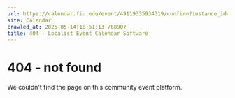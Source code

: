 ```yaml
---
url: https://calendar.fiu.edu/event/49119335934319/confirm?instance_id=49119335935344&return=https%3A%2F%2Fcalendar.fiu.edu%2Fmarc
site: Calendar
crawled_at: 2025-05-14T18:51:13.768907
title: 404 - Localist Event Calendar Software
---
```


# 404 - not found
We couldn't find the page on this community event platform.
